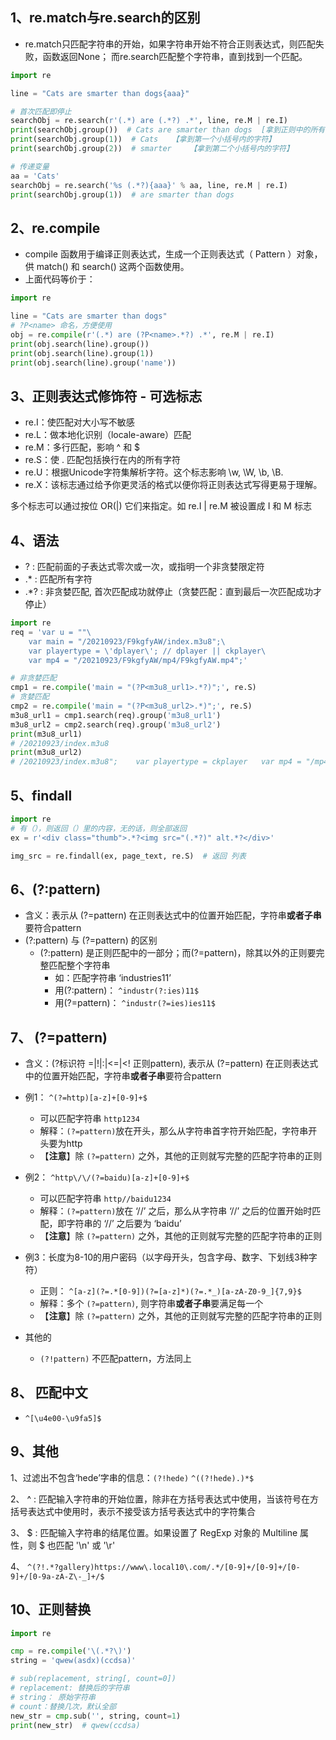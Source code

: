 ## 1、re.match与re.search的区别
- re.match只匹配字符串的开始，如果字符串开始不符合正则表达式，则匹配失败，函数返回None；
  而re.search匹配整个字符串，直到找到一个匹配。
```python
import re

line = "Cats are smarter than dogs{aaa}"

# 首次匹配即停止
searchObj = re.search(r'(.*) are (.*?) .*', line, re.M | re.I)
print(searchObj.group())  # Cats are smarter than dogs  [拿到正则中的所有字符]
print(searchObj.group(1))  # Cats   【拿到第一个小括号内的字符】
print(searchObj.group(2))  # smarter    【拿到第二个小括号内的字符】

# 传递变量
aa = 'Cats'
searchObj = re.search('%s (.*?){aaa}' % aa, line, re.M | re.I)
print(searchObj.group(1))  # are smarter than dogs
```

## 2、re.compile
- compile 函数用于编译正则表达式，生成一个正则表达式（ Pattern ）对象，供 match() 和 search() 这两个函数使用。
- 上面代码等价于：
```python
import re

line = "Cats are smarter than dogs"
# ?P<name> 命名，方便使用
obj = re.compile(r'(.*) are (?P<name>.*?) .*', re.M | re.I)
print(obj.search(line).group())
print(obj.search(line).group(1))
print(obj.search(line).group('name'))
```

## 3、正则表达式修饰符 - 可选标志

- re.I：使匹配对大小写不敏感
- re.L：做本地化识别（locale-aware）匹配
- re.M：多行匹配，影响 ^ 和 $
- re.S：使 . 匹配包括换行在内的所有字符
- re.U：根据Unicode字符集解析字符。这个标志影响 \w, \W, \b, \B.
- re.X：该标志通过给予你更灵活的格式以便你将正则表达式写得更易于理解。  

多个标志可以通过按位 OR(|) 它们来指定。如 re.I | re.M 被设置成 I 和 M 标志

## 4、语法

- ? : 匹配前面的子表达式零次或一次，或指明一个非贪婪限定符
- .* : 匹配所有字符
- .*? : 非贪婪匹配, 首次匹配成功就停止（贪婪匹配：直到最后一次匹配成功才停止）
```python
import re
req = 'var u = ""\
	var main = "/20210923/F9kgfyAW/index.m3u8";\
	var playertype = \'dplayer\'; // dplayer || ckplayer\
	var mp4 = "/20210923/F9kgfyAW/mp4/F9kgfyAW.mp4";'

# 非贪婪匹配
cmp1 = re.compile('main = "(?P<m3u8_url1>.*?)";', re.S)
# 贪婪匹配
cmp2 = re.compile('main = "(?P<m3u8_url2>.*)";', re.S)
m3u8_url1 = cmp1.search(req).group('m3u8_url1')
m3u8_url2 = cmp2.search(req).group('m3u8_url2')
print(m3u8_url1)
# /20210923/index.m3u8
print(m3u8_url2)
# /20210923/index.m3u8";	var playertype = ckplayer	var mp4 = "/mp4/F9kgfyAW.mp4
```

## 5、findall
```python
import re
# 有（），则返回（）里的内容，无的话，则全部返回
ex = r'<div class="thumb">.*?<img src="(.*?)" alt.*?</div>'

img_src = re.findall(ex, page_text, re.S)  # 返回 列表
```

## 6、(?:pattern)
- 含义：表示从 (?=pattern) 在正则表达式中的位置开始匹配，字符串**或者子串**要符合pattern
- (?:pattern) 与 (?=pattern) 的区别
  - (?:pattern) 是正则匹配中的一部分；而(?=pattern)，除其以外的正则要完整匹配整个字符串
    - 如：匹配字符串 ‘industries11’
    - 用(?:pattern)： `^industr(?:ies)11$` 
    - 用(?=pattern)： `^industr(?=ies)ies11$`

## 7、 (?=pattern)
- 含义：(?标识符 =|!|:|<=|<! 正则pattern), 表示从 (?=pattern) 在正则表达式中的位置开始匹配，字符串**或者子串**要符合pattern
- 例1： `^(?=http)[a-z]+[0-9]+$`
    - 可以匹配字符串 `http1234`
    - 解释：`(?=pattern)`放在开头，那么从字符串首字符开始匹配，字符串开头要为http
    - 【**注意**】除 `(?=pattern)` 之外，其他的正则就写完整的匹配字符串的正则

- 例2： `^http\/\/(?=baidu)[a-z]+[0-9]+$`
    - 可以匹配字符串 `http//baidu1234`
    - 解释：`(?=pattern)`放在 ‘//’ 之后，那么从字符串 ‘//’ 之后的位置开始时匹配，即字符串的 ‘//’ 之后要为 ‘baidu’
    - 【**注意**】除 `(?=pattern)` 之外，其他的正则就写完整的匹配字符串的正则
    
- 例3：长度为8-10的用户密码（以字母开头，包含字母、数字、下划线3种字符）
    - 正则： `^[a-z](?=.*[0-9])(?=[a-z]*)(?=.*_)[a-zA-Z0-9_]{7,9}$`
    - 解释：多个 `(?=pattern)`, 则字符串**或者子串**要满足每一个
    - 【**注意**】除 `(?=pattern)` 之外，其他的正则就写完整的匹配字符串的正则
  

- 其他的
  - `(?!pattern)` 不匹配pattern，方法同上


## 8、 匹配中文
- `^[\u4e00-\u9fa5]$`


## 9、其他
1、过滤出不包含‘hede’字串的信息：`(?!hede)`
	`^((?!hede).)*$`

2、 ^ : 匹配输入字符串的开始位置，除非在方括号表达式中使用，当该符号在方括号表达式中使用时，表示不接受该方括号表达式中的字符集合

3、 $ : 匹配输入字符串的结尾位置。如果设置了 RegExp 对象的 Multiline 属性，则 $ 也匹配 '\n' 或 '\r'

4、 `^(?!.*?gallery)https://www\.local10\.com/.*/[0-9]+/[0-9]+/[0-9]+/[0-9a-zA-Z\-_]+/$`

## 10、正则替换
```python
import re

cmp = re.compile('\(.*?\)')
string = 'qwew(asdx)(ccdsa)'

# sub(replacement, string[, count=0])
# replacement: 替换后的字符串
# string： 原始字符串
# count：替换几次，默认全部
new_str = cmp.sub('', string, count=1)
print(new_str)  # qwew(ccdsa)
```

